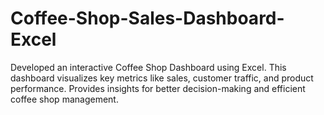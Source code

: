 # Coffee-Shop-Sales-Dashboard-Excel
Developed an interactive Coffee Shop Dashboard using Excel. This dashboard visualizes key metrics like sales, customer traffic, and product performance. Provides insights for better decision-making and efficient coffee shop management.
